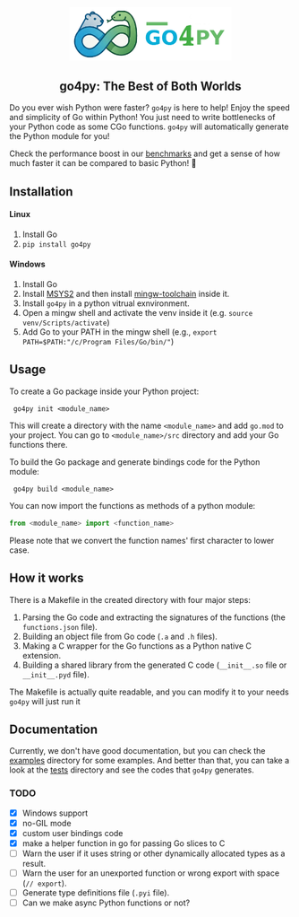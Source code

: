<div style="text-align: center;">
<img src="docs/img/go4py.png" width="290" style=""/>
<h2> go4py: The Best of Both Worlds</h2>
</div>

Do you ever wish Python were faster? `go4py` is here to help!
Enjoy the speed and simplicity of Go within Python! You just need to write bottlenecks of your Python code as some CGo functions. `go4py` will automatically generate the Python module for you!

Check the performance boost in our [benchmarks](docs/benchmark.md) and get a sense of how much faster it can be compared to basic Python! 🚀


## Installation
#### Linux
 1. Install Go
 2. `pip install go4py`
#### Windows
 1. Install Go
 2. Install [MSYS2](https://www.msys2.org/) and then install [mingw-toolchain](https://packages.msys2.org/groups/mingw-w64-x86_64-toolchain) inside it.
 3. Install `go4py` in a python vitrual exnvironment.
 4. Open a mingw shell and activate the venv inside it (e.g. `source venv/Scripts/activate`)
 5. Add Go to your PATH in the mingw shell (e.g., `export PATH=$PATH:"/c/Program Files/Go/bin/"`)


## Usage
 To create a Go package inside your Python project:
```shell
 go4py init <module_name>
```
 This will create a directory with the name `<module_name>` and add `go.mod` to your project.
 You can go to `<module_name>/src` directory and add your Go functions there.

 To build the Go package and generate bindings code for the Python module:
```shell
 go4py build <module_name>
```

You can now import the functions as methods of a python module:
```python
from <module_name> import <function_name>
```
Please note that we convert the function names' first character to lower case.

## How it works
There is a Makefile in the created directory with four major steps:
1. Parsing the Go code and extracting the signatures of the functions (the `functions.json` file).
2. Building an object file from Go code (`.a` and `.h` files).
3. Making a C wrapper for the Go functions as a Python native C extension.
4. Building a shared library from the generated C code (`__init__.so` file or `__init__.pyd` file).

The Makefile is actually quite readable, and you can modify it to your needs `go4py` will just run it 

## Documentation
Currently, we don't have good documentation, but you can check the [examples](examples) directory for some examples. And better than that, you can take a look at the [tests](tests) directory and see the codes that `go4py` generates.

### TODO
 - [x] Windows support
 - [x] no-GIL mode
 - [x] custom user bindings code
 - [x] make a helper function in go for passing Go slices to C
 - [ ] Warn the user if it uses string or other dynamically allocated types as a result.
 - [ ] Warn the user for an unexported function or wrong export with space (`// export`).
 - [ ] Generate type definitions file (`.pyi` file).
 - [ ] Can we make async Python functions or not?